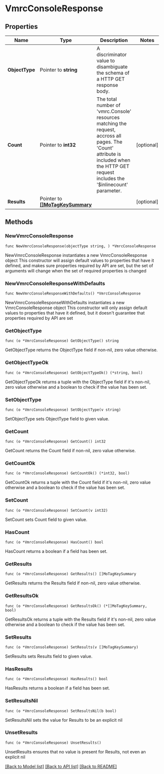 # VmrcConsoleResponse

## Properties

Name | Type | Description | Notes
------------ | ------------- | ------------- | -------------
**ObjectType** | Pointer to **string** | A discriminator value to disambiguate the schema of a HTTP GET response body. | 
**Count** | Pointer to **int32** | The total number of &#39;vmrc.Console&#39; resources matching the request, accross all pages. The &#39;Count&#39; attribute is included when the HTTP GET request includes the &#39;$inlinecount&#39; parameter. | [optional] 
**Results** | Pointer to [**[]MoTagKeySummary**](MoTagKeySummary.md) |  | [optional] 

## Methods

### NewVmrcConsoleResponse

`func NewVmrcConsoleResponse(objectType string, ) *VmrcConsoleResponse`

NewVmrcConsoleResponse instantiates a new VmrcConsoleResponse object
This constructor will assign default values to properties that have it defined,
and makes sure properties required by API are set, but the set of arguments
will change when the set of required properties is changed

### NewVmrcConsoleResponseWithDefaults

`func NewVmrcConsoleResponseWithDefaults() *VmrcConsoleResponse`

NewVmrcConsoleResponseWithDefaults instantiates a new VmrcConsoleResponse object
This constructor will only assign default values to properties that have it defined,
but it doesn't guarantee that properties required by API are set

### GetObjectType

`func (o *VmrcConsoleResponse) GetObjectType() string`

GetObjectType returns the ObjectType field if non-nil, zero value otherwise.

### GetObjectTypeOk

`func (o *VmrcConsoleResponse) GetObjectTypeOk() (*string, bool)`

GetObjectTypeOk returns a tuple with the ObjectType field if it's non-nil, zero value otherwise
and a boolean to check if the value has been set.

### SetObjectType

`func (o *VmrcConsoleResponse) SetObjectType(v string)`

SetObjectType sets ObjectType field to given value.


### GetCount

`func (o *VmrcConsoleResponse) GetCount() int32`

GetCount returns the Count field if non-nil, zero value otherwise.

### GetCountOk

`func (o *VmrcConsoleResponse) GetCountOk() (*int32, bool)`

GetCountOk returns a tuple with the Count field if it's non-nil, zero value otherwise
and a boolean to check if the value has been set.

### SetCount

`func (o *VmrcConsoleResponse) SetCount(v int32)`

SetCount sets Count field to given value.

### HasCount

`func (o *VmrcConsoleResponse) HasCount() bool`

HasCount returns a boolean if a field has been set.

### GetResults

`func (o *VmrcConsoleResponse) GetResults() []MoTagKeySummary`

GetResults returns the Results field if non-nil, zero value otherwise.

### GetResultsOk

`func (o *VmrcConsoleResponse) GetResultsOk() (*[]MoTagKeySummary, bool)`

GetResultsOk returns a tuple with the Results field if it's non-nil, zero value otherwise
and a boolean to check if the value has been set.

### SetResults

`func (o *VmrcConsoleResponse) SetResults(v []MoTagKeySummary)`

SetResults sets Results field to given value.

### HasResults

`func (o *VmrcConsoleResponse) HasResults() bool`

HasResults returns a boolean if a field has been set.

### SetResultsNil

`func (o *VmrcConsoleResponse) SetResultsNil(b bool)`

 SetResultsNil sets the value for Results to be an explicit nil

### UnsetResults
`func (o *VmrcConsoleResponse) UnsetResults()`

UnsetResults ensures that no value is present for Results, not even an explicit nil

[[Back to Model list]](../README.md#documentation-for-models) [[Back to API list]](../README.md#documentation-for-api-endpoints) [[Back to README]](../README.md)


